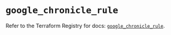 # `google_chronicle_rule`

Refer to the Terraform Registry for docs: [`google_chronicle_rule`](https://registry.terraform.io/providers/hashicorp/google-beta/6.20.0/docs/resources/google_chronicle_rule).
